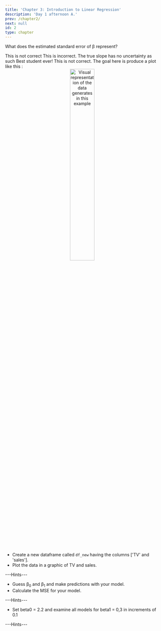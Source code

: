 ```yaml
---
title: 'Chapter 3: Introduction to Linear Regression'
description: 'Day 1 afternoon A.'
prev: /chapter2/
next: null
id: 2
type: chapter
---
```


<exercise id="6" title="Linear Regression Basics" type="slides">
    <slides source="chapter2_01_introduction"></slides>
</exercise>

<exercise id="7" title="Getting Started">

What does the estimated standard error of &beta;<sub></sub> represent?     

<choice>
<opt text="The standard deviation of the residuals ε.">This is not correct</opt>
<opt text="The uncertainty of the true slope, &beta;<sub>1</sub>." >This is incorrect. The true slope has no uncertainty as such</opt>
<opt text="The uncertainty of using a sample to estimate &beta;<sub>1</sub>."correct="true">Best student ever!</opt>
<opt text="The true standard deviation of  &beta;<sub>1</sub>'s normal distribution.">This is not correct.</opt>
</choice>

</exercise>

<exercise id="8" title="Draw x vs y">
The goal here is produce a plot like this :

<div style="text-align:center">
    <img src="./visual_representation.png"
    alt="Visual representation of the data generates in this example"
    width="40%">
</div>

- Create a new dataframe called `df_new` having the columns ['TV' and 'sales'].
- Plot the data in a graphic of TV and sales.

<codeblock id="02_01">---Hints---</codeblock>

</exercise>

<exercise id="9" title="Estimate the Linear Model">

- Guess &beta;<sub>0</sub> and &beta;<sub>1</sub> and make predictions with your model.
- Calculate the MSE for your model.

<codeblock id="02_02">---Hints---</codeblock>

</exercise>

<exercise id="10" title="Analize the MSE">

- Set beta0 = 2.2 and examine all models for beta1 = 0,3 in increments of 0.1

<codeblock id="02_03">---Hints---</codeblock>

</exercise>
